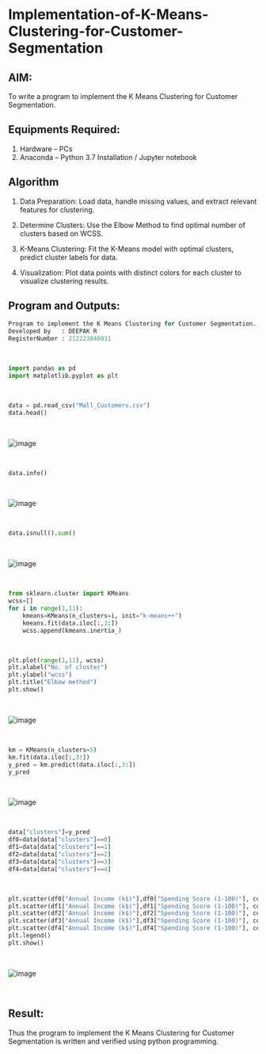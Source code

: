 # Implementation-of-K-Means-Clustering-for-Customer-Segmentation

## AIM:
To write a program to implement the K Means Clustering for Customer Segmentation.

## Equipments Required:
1. Hardware – PCs
2. Anaconda – Python 3.7 Installation / Jupyter notebook

## Algorithm
1. Data Preparation: Load data, handle missing values, and extract relevant features for clustering.

2. Determine Clusters: Use the Elbow Method to find optimal number of clusters based on WCSS.

3. K-Means Clustering: Fit the K-Means model with optimal clusters, predict cluster labels for data.

4. Visualization: Plot data points with distinct colors for each cluster to visualize clustering results.


## Program and Outputs:
```python
Program to implement the K Means Clustering for Customer Segmentation.
Developed by   : DEEPAK R
RegisterNumber : 212223040031
```

<br>

```python
import pandas as pd
import matplotlib.pyplot as plt
```
<br>

```python
data = pd.read_csv("Mall_Customers.csv")
data.head()
```
<br>

![image](https://github.com/user-attachments/assets/906abd06-27b5-445f-a65f-49e6f1fb1579)

<br>

```python
data.info()
```
<br>

![image](https://github.com/user-attachments/assets/51267725-e943-4786-855b-c24de6ed01dc)

<br>

```python
data.isnull().sum()
```
<br>

![image](https://github.com/user-attachments/assets/e22e6ce0-f0dc-4e59-b90d-4367b0e7f067)

<br>

```python
from sklearn.cluster import KMeans
wcss=[]
for i in range(1,11):
    kmeans=KMeans(n_clusters=i, init="k-means++")
    kmeans.fit(data.iloc[:,3:])
    wcss.append(kmeans.inertia_)
```
<br>

```python
plt.plot(range(1,11), wcss)
plt.xlabel("No. of cluster")
plt.ylabel("wcss")
plt.title("Elbow method")
plt.show()
```
<br>

![image](https://github.com/user-attachments/assets/e36ea65f-44b1-47d1-ad52-bb84bfe31b8b)

<br>

```python
km = KMeans(n_clusters=5)
km.fit(data.iloc[:,3:])
y_pred = km.predict(data.iloc[:,3:])
y_pred
```
<br>

![image](https://github.com/user-attachments/assets/da81512b-8a07-42e8-9c21-58356021b2d2)

<br>

```python
data["clusters"]=y_pred
df0=data[data["clusters"]==0]
df1=data[data["clusters"]==1]
df2=data[data["clusters"]==2]
df3=data[data["clusters"]==3]
df4=data[data["clusters"]==4]
```
<br>

```python
plt.scatter(df0["Annual Income (k$)"],df0["Spending Score (1-100)"], color = "gold", label = "cluster 1")
plt.scatter(df1["Annual Income (k$)"],df1["Spending Score (1-100)"], color = "pink", label = "cluster 2")
plt.scatter(df2["Annual Income (k$)"],df2["Spending Score (1-100)"], color = "green", label = "cluster 3")
plt.scatter(df3["Annual Income (k$)"],df3["Spending Score (1-100)"], color = "blue", label = "cluster 4")
plt.scatter(df4["Annual Income (k$)"],df4["Spending Score (1-100)"], color = "red", label = "cluster 5")
plt.legend()
plt.show()
```
<br>

![image](https://github.com/user-attachments/assets/5eac60b2-7946-4155-bfba-fac8d3e9e742)

<br>

## Result:
Thus the program to implement the K Means Clustering for Customer Segmentation is written and verified using python programming.
